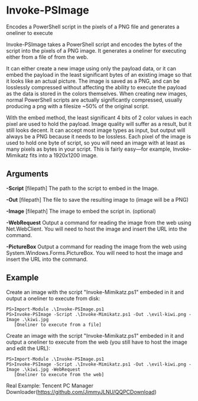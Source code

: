 # Invoke-PSImage
Encodes a PowerShell script in the pixels of a PNG file and generates a oneliner to execute

Invoke-PSImage takes a PowerShell script and encodes the bytes of the script into the pixels of a PNG image. It generates a oneliner for executing either from a file of from the web.

It can either create a new image using only the payload data, or it can embed the payload in the least significant bytes of an existing image so that it looks like an actual picture. The image is saved as a PNG, and can be losslessly compressed without affecting the ability to execute the payload as the data is stored in the colors themselves. When creating new images, normal PowerShell scripts are actually significantly compressed, usually producing a png with a filesize ~50% of the original script.

With the embed method, the least significant 4 bits of 2 color values in each pixel are used to hold the payload. Image quality will suffer as a result, but it still looks decent. It can accept most image types as input, but output will always be a PNG because it needs to be lossless. Each pixel of the image is used to hold one byte of script, so you will need an image with at least as many pixels as bytes in your script. This is fairly easy—for example, Invoke-Mimikatz fits into a 1920x1200 image.

## Arguments

**-Script** [filepath]
The path to the script to embed in the Image.

**-Out** [filepath]
The file to save the resulting image to (image will be a PNG)

**-Image** [filepath]
The image to embed the script in. (optional)

**-WebRequest**
Output a command for reading the image from the web using Net.WebClient.
You will need to host the image and insert the URL into the command.

**-PictureBox**
Output a command for reading the image from the web using System.Windows.Forms.PictureBox.
You will need to host the image and insert the URL into the command.

## Example
Create an image with the script "Invoke-Mimikatz.ps1" embeded in it and output a oneliner to execute from disk:
```
PS>Import-Module .\Invoke-PSImage.ps1
PS>Invoke-PSImage -Script .\Invoke-Mimikatz.ps1 -Out .\evil-kiwi.png -Image .\kiwi.jpg
   [Oneliner to execute from a file]
``` 
Create an image with the script "Invoke-Mimikatz.ps1" embeded in it and output a oneliner to execute from the web (you still have to host the image and edit the URL):
```
PS>Import-Module .\Invoke-PSImage.ps1
PS>Invoke-PSImage -Script .\Invoke-Mimikatz.ps1 -Out .\evil-kiwi.png -Image .\kiwi.jpg -WebRequest
   [Oneliner to execute from the web]
``` 
Real Example: Tencent PC Manager Downloader(https://github.com/JimmyJLNU/QQPCDownload)
